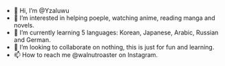 - 👋 Hi, I’m @Yzaluwu
- 👀 I’m interested in helping poeple, watching anime, reading manga and novels.
- 🌱 I’m currently learning 5 languages: Korean, Japanese, Arabic, Russian and German.
- 💞️ I’m looking to collaborate on nothing, this is just for fun and learning.
- 📫 How to reach me @walnutroaster on Instagram.
<!---
Yzaluwu/Yzaluwu is a ✨ special ✨ repository because its `README.md` (this file) appears on your GitHub profile.
You can click the Preview link to take a look at your changes.
--->
